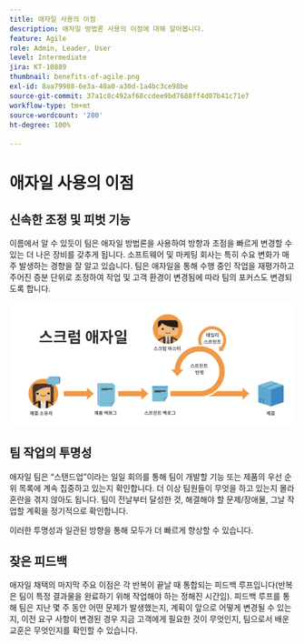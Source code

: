 ```yaml
---
title: 애자일 사용의 이점
description: 애자일 방법론 사용의 이점에 대해 알아봅니다.
feature: Agile
role: Admin, Leader, User
level: Intermediate
jira: KT-10889
thumbnail: benefits-of-agile.png
exl-id: 8aa79988-6e3a-48a0-a30d-1a4bc3ce98be
source-git-commit: 37a1c8c492af68ccdee9bd7688ff4d07b41c71e7
workflow-type: tm+mt
source-wordcount: '280'
ht-degree: 100%

---
```


# 애자일 사용의 이점

## 신속한 조정 및 피벗 기능

이름에서 알 수 있듯이 팀은 애자일 방법론을 사용하여 방향과 초점을 빠르게 변경할 수 있는 더 나은 장비를 갖추게 됩니다. 소프트웨어 및 마케팅 회사는 특히 수요 변화가 매주 발생하는 경향을 잘 알고 있습니다. 팀은 애자일을 통해 수행 중인 작업을 재평가하고 주어진 증분 단위로 조정하여 작업 및 고객 환경이 변경됨에 따라 팀의 포커스도 변경되도록 합니다.

![애자일 작업 스트림](assets/agile-work-stream.png)

## 팀 작업의 투명성

애자일 팀은 “스탠드업”이라는 일일 회의를 통해 팀이 개발할 기능 또는 제품의 우선 순위 목록에 계속 집중하고 있는지 확인합니다. 더 이상 팀원들이 무엇을 하고 있는지 몰라 혼란을 겪지 않아도 됩니다. 팀이 전날부터 달성한 것, 해결해야 할 문제/장애물, 그날 작업할 계획을 정기적으로 확인합니다.



이러한 투명성과 일관된 방향을 통해 모두가 더 빠르게 향상할 수 있습니다.



## 잦은 피드백

애자일 채택의 마지막 주요 이점은 각 반복이 끝날 때 통합되는 피드백 루프입니다(반복은 팀이 특정 결과물을 완료하기 위해 작업해야 하는 정해진 시간임). 피드백 루프를 통해 팀은 지난 몇 주 동안 어떤 문제가 발생했는지, 계획이 앞으로 어떻게 변경될 수 있는지, 이전 요구 사항이 변경된 경우 지금 고객에게 필요한 것이 무엇인지, 팀으로서 배운 교훈은 무엇인지를 확인할 수 있습니다.
